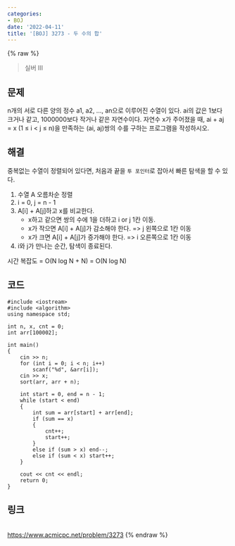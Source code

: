 ```yaml
---
categories:
- BOJ
date: '2022-04-11'
title: '[BOJ] 3273 - 두 수의 합'
---
```


{% raw %}
> 실버 III<br>

## 문제
n개의 서로 다른 양의 정수 a1, a2, ..., an으로 이루어진 수열이 있다. ai의 값은 1보다 크거나 같고, 1000000보다 작거나 같은 자연수이다. 자연수 x가 주어졌을 때, ai + aj = x (1 ≤ i < j ≤ n)을 만족하는 (ai, aj)쌍의 수를 구하는 프로그램을 작성하시오.

## 해결
중복없는 수열이 정렬되어 있다면, 처음과 끝을 `투 포인터`로 잡아서 빠른 탐색을 할 수 있다.

1. 수열 A 오름차순 정렬
2. i = 0, j = n - 1
3. A[i] + A[j]하고 x를 비교한다.
	- x하고 같으면 쌍의 수에 1을 더하고 i or j 1칸 이동.
	- x가 작으면 A[i] + A[j]가 감소해야 한다. => j 왼쪽으로 1칸 이동
	- x가 크면 A[i] + A[j]가 증가해야 한다. => i 오른쪽으로 1칸 이동
4. i와 j가 만나는 순간, 탐색이 종료된다.

시간 복잡도 = O(N log N + N) = O(N log N)

## 코드
```
#include <iostream>
#include <algorithm>
using namespace std;

int n, x, cnt = 0;
int arr[100002];

int main()
{
	cin >> n;
	for (int i = 0; i < n; i++)
		scanf("%d", &arr[i]);
	cin >> x;
	sort(arr, arr + n);
	
	int start = 0, end = n - 1;
	while (start < end)
	{
		int sum = arr[start] + arr[end];
		if (sum == x)
		{
			cnt++;
			start++;
		}
		else if (sum > x) end--;
		else if (sum < x) start++;
	}

	cout << cnt << endl;
	return 0;
}
```

## 링크
<br>https://www.acmicpc.net/problem/3273
{% endraw %}